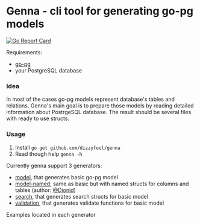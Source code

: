 # Genna - cli tool for generating go-pg models

[![Go Report Card](https://goreportcard.com/badge/github.com/dizzyfool/genna)](https://goreportcard.com/report/github.com/dizzyfool/genna)


Requirements:
- [go-pg](https://github.com/go-pg/pg)
- your PostgreSQL database

### Idea

In most of the cases go-pg models represent database's tables and relations. Genna's main goal is to prepare those models by reading detailed information about PostrgeSQL database. The result should be several files with ready to use structs.

### Usage

1. Install `go get github.com/dizzyfool/genna`
1. Read though help `genna -h`

Currently genna support 3 generators:
- [model](generators/model/README.md), that generates basic go-pg model
- [model-named](generators/named/README.md), same as basic but with named structs for columns and tables (author: [@Dionid](https://github.com/Dionid))
- [search](generators/search/README.md), that generates search structs for basic model
- [validation](generators/validate/README.md), that generates validate functions for basic model

Examples located in each generator
 